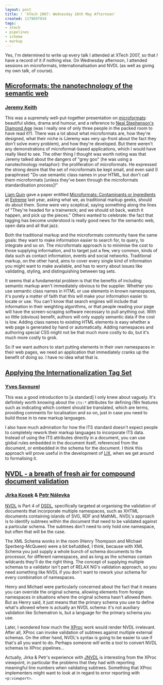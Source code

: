 ```yaml
---
layout: post
title: ! 'XTech 2007: Wednesday 16th May Afternoon'
created: 1179697934
tags:
- xtech
- pipelines
- schema
- markup
---
```

Yes, I'm determined to write up every talk I attended at XTech 2007, so that *I* have a record of it if nothing else. On Wednesday afternoon, I attended sessions on microformats, internationalisation and NVDL (as well as giving my own talk, of course).

<!--break-->

## [Microformats: the nanotechnology of the semantic web][1] ##
### [Jeremy Keith][2] ###

This was a supremely well-put-together presentation on [microformats][3]: beautiful slides, drama and humour, and a reference to [Neal Stephenson's][4] [Diamond Age][5] (was I really one of only three people in the packed room to have read it?). There was a lot about what microformats are, how they're designed, what their niche is (Jeremy was very up-front about the fact they don't solve every problem), and how they're developed. But there weren't any demonstrations of microformat-based applications, which I would have really liked to see. The other thing I thought was worth noting was that Jeremy talked about the dangers of "grey goo" (he was using a nanotechnology metaphor): the proliferation of microformats. He expressed the strong desire that the set of microformats be kept small, and even said (I paraphrase) "Do use semantic class names in your HTML, but don't call them microformats [unless they've been through the microformats standardisation process]!"

[Liam Quin][7] gave a paper entitled [Microformats: Contaminants or Ingredients][8] at [Extreme][6] last year, asking what we, as traditional markup geeks, should do about them. Some were very sceptical, saying something along the lines of "They're headed for a trainwreck; and we should sit back, watch it happen, and pick up the pieces." Others wanted to celebrate: the fact that tagging has become understood is really good news for the semantic web, open data and all that jazz. 

Both the traditional markup and the microformats community have the same goals: they want to make information easier to search for, to query, to integrate and so on. The microformats approach is to minimise the cost to those supplying information, and to target just a few, very common, kinds of data such as contact information, events and social networks. Traditional markup, on the other hand, aims to cover every single kind of information you might want to make available, and has to worry about issues like validating, styling, and distinguishing between tag sets.

It seems that a fundamental problem is that the benefits of including semantic markup aren't immediately obvious to the supplier. Whether you use semantic class names in HTML or use elements in known namespaces, it's purely a matter of faith that this will make your information easier to locate or use. You can't know that search engines will include that information in their weighting algorithms, or that people reading your page will have the screen-scraping software necessary to pull anything out. With so little (obvious) benefit, authors will only supply semantic data if the cost is low. Adding class names to existing HTML elements is easy whether a web page is generated by hand or automatically. Adding namespaces and authoring special CSS might not be that much more costly to do, but it's much more costly to grok.

So if we want authors to start putting elements in their own namespaces in their web pages, we need an application that immediately cranks up the benefit of doing so. I have no idea what that is.

[1]: http://2007.xtech.org/public/schedule/paper/41 "Microformats: the nanotechnology of the semantic web"
[2]: http://adactio.com/ "Jeremy Keith's Website"
[3]: http://microformats.org/ "Microformats Website"
[4]: http://en.wikipedia.org/wiki/Neal_Stephenson "Wikipedia: Neal Stephenson"
[5]: http://www.amazon.com/Diamond-Age-Illustrated-Primer-Spectra/dp/0553380966 "Amazon: Diamond Age"
[6]: http://www.extrememarkup.com/ "Extreme Markup Languages"
[7]: http://www.holoweb.net/~liam/ "Liam Quin's Website"
[8]: http://www.idealliance.org/papers/extreme/proceedings/html/2006/Quin01/EML2006Quin01.html "Microformats: Contaminants or Ingredients"
[9]: https://addons.mozilla.org/firefox/4106/ "Operator plug-in for Firefox"

## [Applying the Internationalization Tag Set][10] ##
### [Yves Savourel][11] ###

This was a good introduction to [a standard] I only knew about vaguely. It's definitely worth knowing about the `its:*` attributes for defining i18n features such as indicating which content should be translated, which are terms, providing comments for localisation and so on, just in case you need to build those in to new markup languages.

I also have much admiration for how the ITS standard doesn't expect people to completely rework their markup languages to incorporate ITS data. Instead of using the ITS attributes directly in a document, you can use global rules embedded in the document itself, referenced from the document, or embedded in the schema for the document. I think this approach will prove useful in the development of [LIX][12], when we get around to formalising it.

[10]: http://2007.xtech.org/public/schedule/paper/50 "Applying the Internationalization Tag Set"
[11]: http://www.translate.com/ "Yves Savourel's Website"
[20]: http://www.w3.org/TR/its "W3C International Tag Set Recommendation"
[12]: http://www.lmnlwiki.org/index.php/Talk:ECLIX#LIX "LMNL in XML"

## [NVDL - a breath of fresh air for compound document validation][13] ##
### [Jirka Kosek][14] & [Petr Nálevka][15] ###

[NVDL][16] is Part 4 of [DSDL][17], specifically targeted at organising the validation of documents that incorporate multiple namespaces, such as XHTML documents containing islands of SVG, RDF and MathML. NVDL's approach is to identify subtrees within the document that need to be validated against a particular schema. The subtrees don't need to only hold one namespace, but often that will be the case.

The XML Schema wonks in the room (Henry Thompson and Michael Sperberg-McQueen) were a bit befuddled, I think, because with XML Schema you just supply a whole bunch of schema documents to the processor, for different namespaces, and as long as the schemas contain wildcards they'll do the right thing. The concept of supplying multiple schemas to a validator isn't part of RELAX NG's validation approach, so you need something like NVDL if you don't want to rework your schema for every combination of namespaces.

Henry and Michael were particularly concerned about the fact that it means you can override the original schema, allowing elements from foreign namespaces in situations where the original schema hasn't allowed them. But as Henry said, it just means that the primary schema you use to define what's allowed where is actually an NVDL schema: it's not auxiliary validation like Schematron is, but a language for the primary schema you use.

Later, I wondered how much the [XProc][18] work would render NVDL irrelevant. After all, XProc can invoke validation of subtrees against multiple external schemas. On the other hand, NVDL's syntax is going to be easier to use if that's all you want to do. Perhaps someone will write a tool to convert NVDL schemas to XProc pipelines...

Actually, Jirka & Petr's experience with [JNVDL][19] is interesting from the XProc viewpoint, in particular the problems that they had with reporting meaningful line numbers when validating subtrees. Something that XProc implementers might want to look at in regard to error reporting with `<p:viewport>`.

[13]: http://2007.xtech.org/public/schedule/detail/48 "NVDL - a breath of fresh air for compound document validation"
[14]: http://xmlguru.cz/ "Jirka Kosek's Website"
[15]: http://nalevka.com/ "Petr Nálevka's Website"
[16]: http://www.nvdl.org/ "Namespace-based Validation Dispatching Language"
[17]: http://www.dsdl.org/ "Document Schema Definition Languages"
[18]: http://www.w3.org/TR/xproc "XProc: An XML Pipeline Language"
[19]: http://sourceforge.net/projects/jnvdl/ "Java implementation of NVDL"
